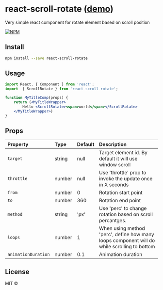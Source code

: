 # react-scroll-rotate ([demo](https://giladk.github.io/react-scroll-rotate/))
Very simple react component for rotate element based on scroll position

[![NPM](https://img.shields.io/npm/v/react-dynamic-charts.svg)](https://www.npmjs.com/package/react-scroll-rotate)

## Install

```bash
npm install --save react-scroll-rotate
```

## Usage

```jsx
import React, { Component } from 'react';
import  { ScrollRotate } from 'react-scroll-rotate';

function MyTitleComp(props) {
    return (<MyTitleWrapper>
        Hello <ScrollRotate><span>world</span></ScrollRotate>
    </MyTitleWrapper>)
}
```

## Props

| Property      | Type               | Default                               | Description                                                                                                                                  |
|:--------------|:-------------------|:--------------------------------------|:---------------------------------------------------------------------------------------------------------------------------------------------|
| `target`  | string | null | Target element id. By default it will use window scroll |
| `throttle`  | number           | null                                  | Use 'throttle' prop to invoke the update once in X seconds |
| `from`  | number           | 0                         | Rotation start point  |
| `to`  | number           | 360                                  | Rotation end point |
| `method`  | string           | 'px'                         | Use 'perc' to change rotation based on scroll percantges. |
| `loops`  | number           | 1                                  | When using method 'perc', define how many loops component will do while scrolling to bottom |
| `animationDuration`  | number           | 0.1                                  | Animation duration  |

## License

MIT ©